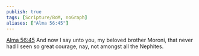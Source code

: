 ```yaml
---
publish: true
tags: [Scripture/BoM, noGraph]
aliases: ["Alma 56:45"]
---
```

[Alma 56:45](https://churchofjesuschrist.org/study/scriptures/bofm/alma/56?lang=eng&id=p45#p45) And now I say unto you, my beloved brother Moroni, that never had I seen so great courage, nay, not amongst all the Nephites.
